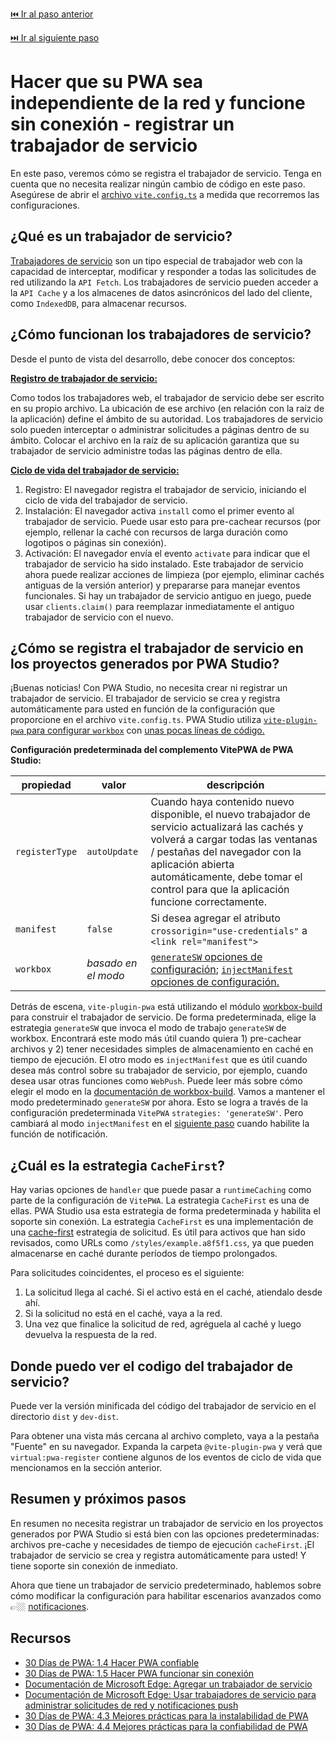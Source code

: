 [⏮️ Ir al paso anterior](./4-agregar-manifiesto-web.md)

[⏭️ Ir al siguiente paso](./6-notificaciones.md)

# Hacer que su PWA sea independiente de la red y funcione sin conexión - registrar un trabajador de servicio

En este paso, veremos cómo se registra el trabajador de servicio. Tenga en cuenta que no necesita realizar ningún cambio de código en este paso. Asegúrese de abrir el [archivo `vite.config.ts`](../../solution/03-repose-PWA/vite.config.ts) a medida que recorremos las configuraciones.

## ¿Qué es un trabajador de servicio?

[Trabajadores de servicio](https://learn.microsoft.com/es-mx/microsoft-edge/progressive-web-apps-chromium/how-to/service-workers) son un tipo especial de trabajador web con la capacidad de interceptar, modificar y responder a todas las solicitudes de red utilizando la `API Fetch`. Los trabajadores de servicio pueden acceder a la `API Cache` y a los almacenes de datos asincrónicos del lado del cliente, como `IndexedDB`, para almacenar recursos.

## ¿Cómo funcionan los trabajadores de servicio?

Desde el punto de vista del desarrollo, debe conocer dos conceptos:

**[Registro de trabajador de servicio:](https://learn.microsoft.com/es-mx/microsoft-edge/progressive-web-apps-chromium/how-to/service-workers)**

Como todos los trabajadores web, el trabajador de servicio debe ser escrito en su propio archivo. La ubicación de ese archivo (en relación con la raíz de la aplicación) define el ámbito de su autoridad. Los trabajadores de servicio solo pueden interceptar o administrar solicitudes a páginas dentro de su ámbito. Colocar el archivo en la raíz de su aplicación garantiza que su trabajador de servicio administre todas las páginas dentro de ella.

**[Ciclo de vida del trabajador de servicio:](https://learn.microsoft.com/es-mx/microsoft-edge/progressive-web-apps-chromium/how-to/service-workers#the-service-worker-lifecycle)**

1. Registro: El navegador registra el trabajador de servicio, iniciando el ciclo de vida del trabajador de servicio.
2. Instalación: El navegador activa `install` como el primer evento al trabajador de servicio. Puede usar esto para pre-cachear recursos (por ejemplo, rellenar la caché con recursos de larga duración como logotipos o páginas sin conexión).
3. Activación: El navegador envía el evento `activate` para indicar que el trabajador de servicio ha sido instalado. Este trabajador de servicio ahora puede realizar acciones de limpieza (por ejemplo, eliminar cachés antiguas de la versión anterior) y prepararse para manejar eventos funcionales. Si hay un trabajador de servicio antiguo en juego, puede usar `clients.claim()` para reemplazar inmediatamente el antiguo trabajador de servicio con el nuevo.

## ¿Cómo se registra el trabajador de servicio en los proyectos generados por PWA Studio?

¡Buenas noticias! Con PWA Studio, no necesita crear ni registrar un trabajador de servicio. El trabajador de servicio se crea y registra automáticamente para usted en función de la configuración que proporcione en el archivo `vite.config.ts`. PWA Studio utiliza [`vite-plugin-pwa` para configurar `workbox`](https://vite-plugin-pwa.netlify.app/workbox/) con [unas pocas líneas de código.](../../solution/03-repose-PWA/vite.config.ts)

**Configuración predeterminada del complemento VitePWA de PWA Studio:**

| propiedad | valor | descripción |
| --- | --- | --- |
| `registerType` | `autoUpdate` | Cuando haya contenido nuevo disponible, el nuevo trabajador de servicio actualizará las cachés y volverá a cargar todas las ventanas / pestañas del navegador con la aplicación abierta automáticamente, debe tomar el control para que la aplicación funcione correctamente. |
| `manifest` | `false` |  Si desea agregar el atributo `crossorigin="use-credentials"` a `<link rel="manifest">` |
| `workbox` | *basado en el modo* | [`generateSW` opciones de configuración](https://developer.chrome.com/docs/workbox/modules/workbox-build/#generatesw-mode); [`injectManifest` opciones de configuración.](https://developer.chrome.com/docs/workbox/modules/workbox-build/#injectmanifest-mode)|

Detrás de escena, `vite-plugin-pwa` está utilizando el módulo [workbox-build](https://developer.chrome.com/docs/workbox/reference/workbox-build/) para construir el trabajador de servicio. De forma predeterminada, elige la estrategia `generateSW` que invoca el modo de trabajo `generateSW` de workbox. Encontrará este modo más útil cuando quiera 1) pre-cachear archivos y 2) tener necesidades simples de almacenamiento en caché en tiempo de ejecución. El otro modo es `injectManifest` que es útil cuando desea más control sobre su trabajador de servicio, por ejemplo, cuando desea usar otras funciones como `WebPush`. Puede leer más sobre cómo elegir el modo en la [documentación de workbox-build](https://developer.chrome.com/docs/workbox/modules/workbox-build/#which-mode-to-use). Vamos a mantener el modo predeterminado `generateSW` por ahora. Esto se logra a través de la configuración predeterminada `VitePWA` `strategies: 'generateSW'`. Pero cambiará al modo `injectManifest` en el [siguiente paso](6-notificaciones.md) cuando habilite la función de notificación.

## ¿Cuál es la estrategia `CacheFirst`?

Hay varias opciones de `handler` que puede pasar a `runtimeCaching` como parte de la configuración de `VitePWA`. La estrategia `CacheFirst` es una de ellas. PWA Studio usa esta estrategia de forma predeterminada y habilita el soporte sin conexión. La estrategia `CacheFirst` es una implementación de una [cache-first](https://developer.chrome.com/docs/workbox/caching-strategies-overview/#cache-first-falling-back-to-network) estrategia de solicitud. Es útil para activos que han sido revisados, como URLs como `/styles/example.a8f5f1.css`, ya que pueden almacenarse en caché durante períodos de tiempo prolongados.

Para solicitudes coincidentes, el proceso es el siguiente:
1. La solicitud llega al caché. Si el activo está en el caché, atiendalo desde ahí.
2. Si la solicitud no está en el caché, vaya a la red.
3. Una vez que finalice la solicitud de red, agréguela al caché y luego devuelva la respuesta de la red.

## Donde puedo ver el codigo del trabajador de servicio?

Puede ver la versión minificada del código del trabajador de servicio en el directorio `dist` y `dev-dist`.

Para obtener una vista más cercana al archivo completo, vaya a la pestaña "Fuente" en su navegador. Expanda la carpeta `@vite-plugin-pwa` y verá que `virtual:pwa-register` contiene algunos de los eventos de ciclo de vida que mencionamos en la sección anterior.

## Resumen y próximos pasos

En resumen no necesita registrar un trabajador de servicio en los proyectos generados por PWA Studio si está bien con las opciones predeterminadas: archivos pre-cache y necesidades de tiempo de ejecución `cacheFirst`. ¡El trabajador de servicio se crea y registra automáticamente para usted! Y tiene soporte sin conexión de inmediato.

Ahora que tiene un trabajador de servicio predeterminado, hablemos sobre cómo modificar la configuración para habilitar escenarios avanzados como 👉🏼 [notificaciones](6-notificaciones.md).

## Recursos
- [30 Días de PWA: 1.4 Hacer PWA confiable](https://aka.ms/learn-pwa/workshop/30days-1.4)
- [30 Días de PWA: 1.5 Hacer PWA funcionar sin conexión](https://aka.ms/learn-pwa/workshop/30days-1.5)
- [Documentación de Microsoft Edge: Agregar un trabajador de servicio](https://aka.ms/learn-pwa/workshop/docs.microsoft.com/microsoft-edge/progressive-web-apps-chromium/how-to/#step-3---add-a-service-worker)
- [Documentación de Microsoft Edge: Usar trabajadores de servicio para administrar solicitudes de red y notificaciones push](https://aka.ms/learn-pwa/workshop/docs.microsoft.com/microsoft-edge/progressive-web-apps-chromium/how-to/service-workers)
- [30 Días de PWA: 4.3 Mejores prácticas para la instalabilidad de PWA](https://aka.ms/learn-pwa/workshop/30days-4.1)
- [30 Días de PWA: 4.4 Mejores prácticas para la confiabilidad de PWA](https://aka.ms/learn-pwa/workshop/30days-4.4)
